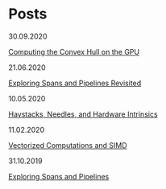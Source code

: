 # Posts

30.09.2020

[Computing the Convex Hull on the GPU](https://timiskhakov.github.io/posts/сomputing-the-convex-hull-on-the-gpu)

21.06.2020

[Exploring Spans and Pipelines Revisited](https://timiskhakov.github.io/posts/exploring-spans-and-pipelines-revisited)

10.05.2020

[Haystacks, Needles, and Hardware Intrinsics](https://timiskhakov.github.io/posts/haystacks-needles-and-hardware-intrinsics)

11.02.2020

[Vectorized Computations and SIMD](https://timiskhakov.github.io/posts/vectorized-computations-and-simd)

31.10.2019

[Exploring Spans and Pipelines](https://timiskhakov.github.io/posts/exploring-spans-and-pipelines)
